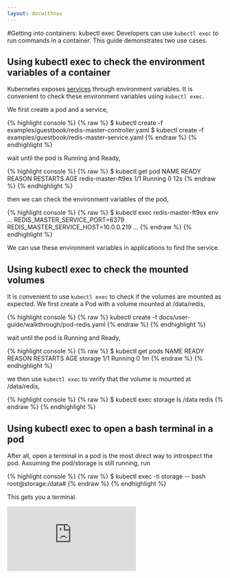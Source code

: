 ```yaml
---
layout: docwithnav
---
```

<!-- BEGIN MUNGE: UNVERSIONED_WARNING -->


<!-- END MUNGE: UNVERSIONED_WARNING -->
﻿#Getting into containers: kubectl exec
Developers can use `kubectl exec` to run commands in a container. This guide demonstrates two use cases.

## Using kubectl exec to check the environment variables of a container

Kubernetes exposes [services](services.html#environment-variables) through environment variables. It is convenient to check these environment variables using `kubectl exec`.


We first create a pod and a service,

{% highlight console %}
{% raw %}
$ kubectl create -f examples/guestbook/redis-master-controller.yaml
$ kubectl create -f examples/guestbook/redis-master-service.yaml
{% endraw %}
{% endhighlight %}

wait until the pod is Running and Ready,

{% highlight console %}
{% raw %}
$ kubectl get pod
NAME                 READY     REASON       RESTARTS   AGE
redis-master-ft9ex   1/1       Running      0          12s
{% endraw %}
{% endhighlight %}

then we can check the environment variables of the pod, 

{% highlight console %}
{% raw %}
$ kubectl exec redis-master-ft9ex env
...
REDIS_MASTER_SERVICE_PORT=6379
REDIS_MASTER_SERVICE_HOST=10.0.0.219
...
{% endraw %}
{% endhighlight %}

We can use these environment variables in applications to find the service.


## Using kubectl exec to check the mounted volumes

It is convenient to use `kubectl exec` to check if the volumes are mounted as expected.
We first create a Pod with a volume mounted at /data/redis,

{% highlight console %}
{% raw %}
kubectl create -f docs/user-guide/walkthrough/pod-redis.yaml
{% endraw %}
{% endhighlight %}

wait until the pod is Running and Ready,

{% highlight console %}
{% raw %}
$ kubectl get pods
NAME      READY     REASON    RESTARTS   AGE
storage   1/1       Running   0          1m
{% endraw %}
{% endhighlight %}

we then use `kubectl exec` to verify that the volume is mounted at /data/redis,

{% highlight console %}
{% raw %}
$ kubectl exec storage ls /data
redis
{% endraw %}
{% endhighlight %}

## Using kubectl exec to open a bash terminal in a pod

After all, open a terminal in a pod is the most direct way to introspect the pod. Assuming the pod/storage is still running, run

{% highlight console %}
{% raw %}
$ kubectl exec -ti storage -- bash
root@storage:/data#
{% endraw %}
{% endhighlight %}

This gets you a terminal.


<!-- BEGIN MUNGE: GENERATED_ANALYTICS -->
[![Analytics](https://kubernetes-site.appspot.com/UA-36037335-10/GitHub/docs/user-guide/getting-into-containers.md?pixel)]()
<!-- END MUNGE: GENERATED_ANALYTICS -->

